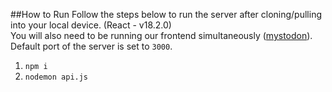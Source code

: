 ##How to Run
Follow the steps below to run the server after cloning/pulling into your local device. (React - v18.2.0)  
You will also need to be running our frontend simultaneously ([mystodon](https://github.com/Vikalp-Social/mystodon)).  
Default port of the server is set to `3000`.

1) `npm i`
2) `nodemon api.js`
